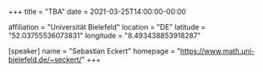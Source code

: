 +++
title = "TBA"
date = 2021-03-25T14:00:00-00:00

affiliation = "Universität Bielefeld"
location = "DE"
latitude = "52.03755536073831"
longitude = "8.493438853918287"

[speaker]
  name = "Sebastian Eckert"
  homepage = "https://www.math.uni-bielefeld.de/~seckert/"
+++
